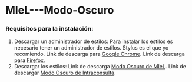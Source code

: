 # MIeL---Modo-Oscuro
### Requisitos para la instalación:
1. Descargar un administrador de estilos:
Para instalar los estilos es necesario tener un administrador de estilos. Stylus es el que yo recomiendo.
Link de descarga para [Google Chrome](https://chrome.google.com/webstore/detail/stylus/clngdbkpkpeebahjckkjfobafhncgmne?hl=en).
Link de descarga para [Firefox](https://addons.mozilla.org/en-US/firefox/addon/styl-us/).
2. Descargar los estilos:
Link de descarga [Modo Oscuro de MIeL](chrome-extension://clngdbkpkpeebahjckkjfobafhncgmne/edit.html?id=1).
Link de descargar [Modo Oscuro de Intraconsulta](https://raw.githubusercontent.com/mngomezz/UNLaM-Modo-Oscuro/master/Dark_Intraconsulta.user.css).
